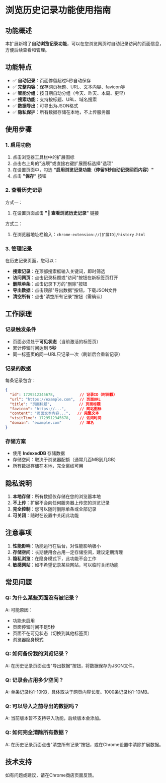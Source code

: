 # 浏览历史记录功能使用指南

## 功能概述

本扩展新增了**自动浏览记录功能**，可以在您浏览网页时自动记录访问的页面信息，方便后续查看和管理。

## 功能特点

- ✅ **自动记录**：页面停留超过5秒自动保存
- ✅ **完整内容**：保存网页标题、URL、文本内容、favicon等
- ✅ **智能分组**：按日期自动分组（今天、昨天、本周、更早）
- ✅ **搜索功能**：支持按标题、URL、域名搜索
- ✅ **数据导出**：可导出为JSON格式
- ✅ **隐私保护**：所有数据存储在本地，不上传服务器

## 使用步骤

### 1. 启用功能

1. 点击浏览器工具栏中的扩展图标
2. 点击右上角的"选项"或直接右键扩展图标选择"选项"
3. 在设置页面中，勾选 **"启用浏览记录功能（停留5秒自动记录网页内容）"**
4. 点击 **"保存"** 按钮

### 2. 查看历史记录

方式一：
1. 在设置页面点击 **"📖 查看浏览历史记录"** 链接

方式二：
1. 在浏览器地址栏输入：`chrome-extension://[扩展ID]/history.html`

### 3. 管理记录

在历史记录页面，您可以：

- **搜索记录**：在顶部搜索框输入关键词，即时筛选
- **访问网页**：点击记录标题或"访问"按钮在新标签页打开
- **删除单条**：点击记录下方的"删除"按钮
- **导出数据**：点击顶部"导出数据"按钮，下载JSON文件
- **清空所有**：点击"清空所有记录"按钮（需确认）

## 工作原理

### 记录触发条件

- 页面必须处于**可见状态**（当前激活的标签页）
- 累计停留时间达到 **5秒**
- 同一标签页的同一URL只记录一次（刷新后会重新记录）

### 记录的数据

每条记录包含：
```json
{
  "id": 1729512345678,           // 记录ID（时间戳）
  "url": "https://example.com",  // 页面URL
  "title": "页面标题",            // 页面标题
  "favicon": "https://...",      // 网站图标
  "content": "页面文本内容...",   // 完整文本
  "visitTime": 1729512345678,    // 访问时间
  "domain": "example.com"        // 域名
}
```

### 存储方案

- 使用 **IndexedDB** 存储数据
- 存储空间：取决于浏览器配额（通常几百MB到几GB）
- 所有数据存储在本地，完全离线可用

## 隐私说明

1. **本地存储**：所有数据仅存储在您的浏览器本地
2. **不上传**：扩展不会向任何服务器上传您的浏览记录
3. **完全控制**：您可以随时删除单条或全部记录
4. **可关闭**：随时在设置中关闭此功能

## 注意事项

1. **性能影响**：功能运行在后台，对性能影响极小
2. **存储空间**：长期使用会占用一定存储空间，建议定期清理
3. **隐私浏览**：在隐身模式下，此功能不会工作
4. **敏感网站**：如不希望记录某些网站，可以临时关闭功能

## 常见问题

### Q: 为什么某些页面没有被记录？

A: 可能原因：
- 功能未启用
- 页面停留时间不足5秒
- 页面不在可见状态（切换到其他标签页）
- 浏览器隐身模式

### Q: 如何备份我的浏览记录？

A: 在历史记录页面点击"导出数据"按钮，将数据保存为JSON文件。

### Q: 记录会占用多少空间？

A: 单条记录约1-10KB，具体取决于网页内容长度。1000条记录约1-10MB。

### Q: 可以导入之前导出的数据吗？

A: 当前版本暂不支持导入功能，后续版本会添加。

### Q: 如何完全清除所有数据？

A: 在历史记录页面点击"清空所有记录"按钮，或在Chrome设置中清除扩展数据。

## 技术支持

如有问题或建议，请在Chrome商店页面反馈。


